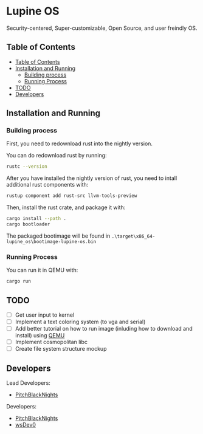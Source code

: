 # Lupine OS <!-- omit in toc -->

Security-centered, Super-customizable, Open Source, and user freindly OS.

## Table of Contents

- [Table of Contents](#table-of-contents)
- [Installation and Running](#installation-and-running)
  - [Building process](#building-process)
  - [Running Process](#running-process)
- [TODO](#todo)
- [Developers](#developers)

## Installation and Running

### Building process

First, you need to redownload rust into the nightly version.

You can do redownload rust by running:

```bash
rustc --version
```

After you have installed the nightly version of rust, you need to intall additional rust components with:

```bash
rustup component add rust-src llvm-tools-preview
```

Then, install the rust crate, and package it with:

```bash
cargo install --path .
cargo bootloader
```

The packaged bootimage will be found in `.\target\x86_64-lupine_os\bootimage-lupine-os.bin`

### Running Process

You can run it in QEMU with:

```bash
cargo run
```

## TODO

- [ ] Get user input to kernel
- [ ] Implement a text coloring system (to vga and serial)
- [ ] Add better tutorial on how to run image (inluding how to download and install) using [QEMU](https://www.qemu.org/)
- [ ] Implement cosmopolitan libc
- [ ] Create file system structure mockup

## Developers

Lead Developers:

- [PitchBlackNights](https://github.com/PitchBlackNights)

Developers:

- [PitchBlackNights](https://github.com/PitchBlackNights)
- [wsDev0](https://github.com/wsDev0)
